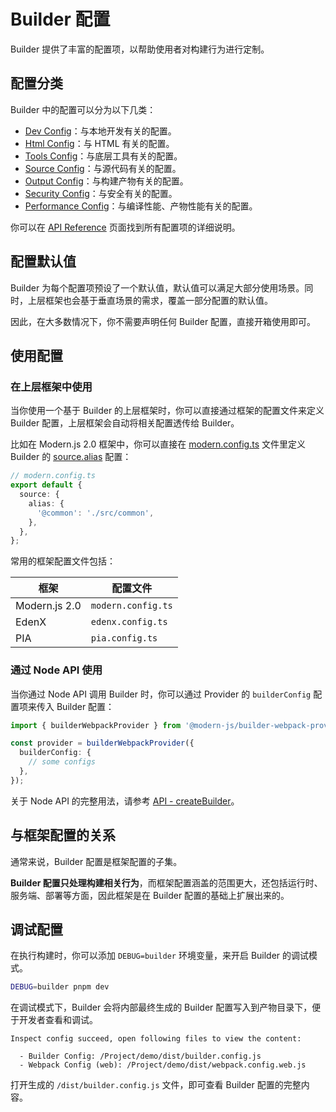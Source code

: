 # Builder 配置

Builder 提供了丰富的配置项，以帮助使用者对构建行为进行定制。

## 配置分类

Builder 中的配置可以分为以下几类：

- [Dev Config](/api/config-dev.html)：与本地开发有关的配置。
- [Html Config](/api/config-html.html)：与 HTML 有关的配置。
- [Tools Config](/api/config-tools.html)：与底层工具有关的配置。
- [Source Config](/api/config-source.html)：与源代码有关的配置。
- [Output Config](/api/config-output.html)：与构建产物有关的配置。
- [Security Config](/api/config-security.html)：与安全有关的配置。
- [Performance Config](/api/config-performance.html)：与编译性能、产物性能有关的配置。

你可以在 [API Reference](/zh/api/) 页面找到所有配置项的详细说明。

## 配置默认值

Builder 为每个配置项预设了一个默认值，默认值可以满足大部分使用场景。同时，上层框架也会基于垂直场景的需求，覆盖一部分配置的默认值。

因此，在大多数情况下，你不需要声明任何 Builder 配置，直接开箱使用即可。

## 使用配置

### 在上层框架中使用

当你使用一个基于 Builder 的上层框架时，你可以直接通过框架的配置文件来定义 Builder 配置，上层框架会自动将相关配置透传给 Builder。

比如在 Modern.js 2.0 框架中，你可以直接在 [modern.config.ts](https://modernjs.dev/docs/apis/app/config/usage) 文件里定义 Builder 的 [source.alias](/zh/api/config-source.html#source-alias) 配置：

```ts
// modern.config.ts
export default {
  source: {
    alias: {
      '@common': './src/common',
    },
  },
};
```

常用的框架配置文件包括：

| 框架          | 配置文件           |
| ------------- | ------------------ |
| Modern.js 2.0 | `modern.config.ts` |
| EdenX         | `edenx.config.ts`  |
| PIA           | `pia.config.ts`    |

### 通过 Node API 使用

当你通过 Node API 调用 Builder 时，你可以通过 Provider 的 `builderConfig` 配置项来传入 Builder 配置：

```ts
import { builderWebpackProvider } from '@modern-js/builder-webpack-provider';

const provider = builderWebpackProvider({
  builderConfig: {
    // some configs
  },
});
```

关于 Node API 的完整用法，请参考 [API - createBuilder](/zh/api/builder-core.html#createbuilder)。

## 与框架配置的关系

通常来说，Builder 配置是框架配置的子集。

**Builder 配置只处理构建相关行为**，而框架配置涵盖的范围更大，还包括运行时、服务端、部署等方面，因此框架是在 Builder 配置的基础上扩展出来的。

## 调试配置

在执行构建时，你可以添加 `DEBUG=builder` 环境变量，来开启 Builder 的调试模式。

```bash
DEBUG=builder pnpm dev
```

在调试模式下，Builder 会将内部最终生成的 Builder 配置写入到产物目录下，便于开发者查看和调试。

```
Inspect config succeed, open following files to view the content:

  - Builder Config: /Project/demo/dist/builder.config.js
  - Webpack Config (web): /Project/demo/dist/webpack.config.web.js
```

打开生成的 `/dist/builder.config.js` 文件，即可查看 Builder 配置的完整内容。
